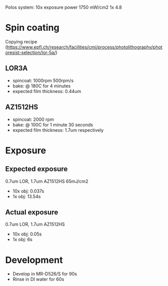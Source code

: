 Polos system:
10x exposure power 1750 mW/cm2
1x 4.8

# Spin coating
Copying recipe
(https://www.epfl.ch/research/facilities/cmi/process/photolithography/photoresist-selection/lor-5a/)


## LOR3A
- spincoat: 1000rpm 500rpm/s 
- bake: @ 180C for 4 minutes
- expected film thickness: 0.44um 

## AZ1512HS
- spincoat: 2000 rpm
- bake: @ 100C for 1 minute 30 seconds
- expected film thickness: 1.7um respectively

# Exposure

## Expected exposure
0.7um LOR, 1.7um AZ1512HS 65mJ/cm2

- 10x obj: 0.037s 
- 1x obj: 13.54s

## Actual exposure
0.7um LOR, 1.7um AZ1512HS 

- 10x obj: 0.05s 
- 1x obj: 6s

# Development

- Develop in MR-D526/S for 90s 
- Rinse in DI water for 60s


